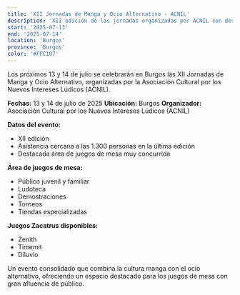 ```yaml
---
title: 'XII Jornadas de Manga y Ocio Alternativo - ACNIL'
description: 'XII edición de las jornadas organizadas por ACNIL con destacada área de juegos de mesa.'
start: '2025-07-13'
end: '2025-07-14'
location: 'Burgos'
province: 'Burgos'
color: '#FFC107'
---
```


Los próximos 13 y 14 de julio se celebrarán en Burgos las XII Jornadas de Manga y Ocio Alternativo, organizadas por la Asociación Cultural por los Nuevos Intereses Lúdicos (ACNIL).

**Fechas:** 13 y 14 de julio de 2025
**Ubicación:** Burgos
**Organizador:** Asociación Cultural por los Nuevos Intereses Lúdicos (ACNIL)

**Datos del evento:**
- XII edición
- Asistencia cercana a las 1.300 personas en la última edición
- Destacada área de juegos de mesa muy concurrida

**Área de juegos de mesa:**
- Público juvenil y familiar
- Ludoteca
- Demostraciones
- Torneos
- Tiendas especializadas

**Juegos Zacatrus disponibles:**
- Zenith
- Timemit
- Diluvio

Un evento consolidado que combina la cultura manga con el ocio alternativo, ofreciendo un espacio destacado para los juegos de mesa con gran afluencia de público.
